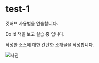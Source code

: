 # test-1
깃허브 사용법을 연습합니다.

Do it! 책을 보고 실습 중 입니다.

작성한 소스에 대한 간단한 소개글을 작성합니다. 

![사진](./images/pic.jpg)
